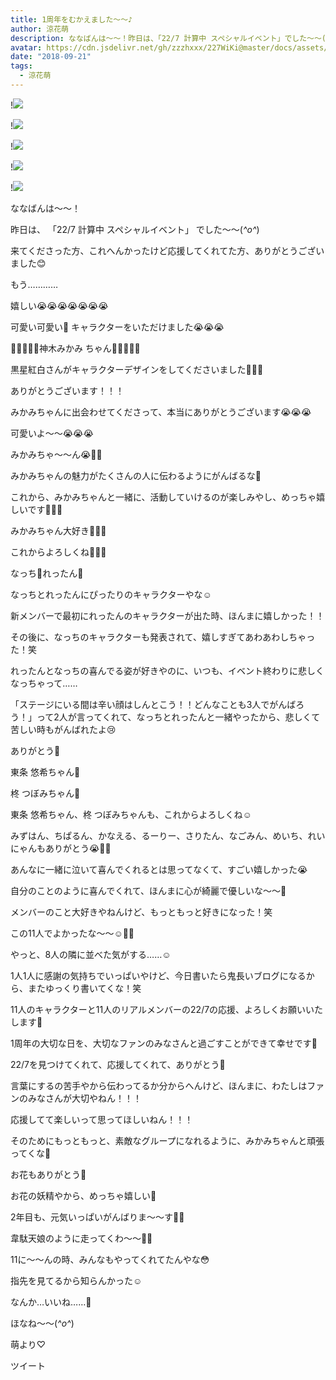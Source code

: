 ```yaml
---
title: 1周年をむかえました〜〜♪
author: 涼花萌
description: ななばんは〜〜！昨日は、「22/7 計算中 スペシャルイベント」でした〜〜(*^o^*)来てくださった方、これへんかったけど応援してくれてた方、ありがとうございました😊...
avatar: https://cdn.jsdelivr.net/gh/zzzhxxx/227WiKi@master/docs/assets/photo/avatar/moe.jpg
date: "2018-09-21"
tags:
  - 涼花萌
---
```


!![](https://cdn.jsdelivr.net/gh/zzzhxxx/227WiKi-image@master/blog-image/moe-2018-09-21_1.jpg)

!![](https://cdn.jsdelivr.net/gh/zzzhxxx/227WiKi-image@master/blog-image/moe-2018-09-21_2.jpg)

!![](https://cdn.jsdelivr.net/gh/zzzhxxx/227WiKi-image@master/blog-image/moe-2018-09-21_3.jpg)

!![](https://cdn.jsdelivr.net/gh/zzzhxxx/227WiKi-image@master/blog-image/moe-2018-09-21_4.jpg)

!![](https://cdn.jsdelivr.net/gh/zzzhxxx/227WiKi-image@master/blog-image/moe-2018-09-21_5.jpg)







ななばんは〜〜！




昨日は、
「22/7 計算中 スペシャルイベント」
でした〜〜(*^o^*)




来てくださった方、これへんかったけど応援してくれてた方、ありがとうございました😊









もう…………



嬉しい😭😭😭😭😭😭😭






可愛い可愛い💓
キャラクターをいただけました😭😭😭






💓💓💓💓💓神木みかみ ちゃん💓💓💓💓💓





黒星紅白さんがキャラクターデザインをしてくださいました💓💓💓



ありがとうございます！！！



みかみちゃんに出会わせてくださって、本当にありがとうございます😭😭😭










可愛いよ〜〜😭😭😭

みかみちゃ〜〜ん😭💓💓


みかみちゃんの魅力がたくさんの人に伝わるようにがんばるな💓




これから、みかみちゃんと一緒に、活動していけるのが楽しみやし、めっちゃ嬉しいです💓💓💓




みかみちゃん大好き💓💓💓



これからよろしくね💓💓💓









なっち💓れったん💓

なっちとれったんにぴったりのキャラクターやな☺️


新メンバーで最初にれったんのキャラクターが出た時、ほんまに嬉しかった！！


その後に、なっちのキャラクターも発表されて、嬉しすぎてあわあわしちゃった！笑





れったんとなっちの喜んでる姿が好きやのに、いつも、イベント終わりに悲しくなっちゃって……



「ステージにいる間は辛い顔はしんとこう！！どんなことも3人でがんばろう！」って2人が言ってくれて、なっちとれったんと一緒やったから、悲しくて苦しい時もがんばれたよ😢

ありがとう💓



東条 悠希ちゃん💓






柊 つぼみちゃん💓






東条 悠希ちゃん、柊 つぼみちゃんも、これからよろしくね☺️







みずはん、ちぱるん、かなえる、るーりー、さりたん、なごみん、めいち、れいにゃんもありがとう😭💓💓




あんなに一緒に泣いて喜んでくれるとは思ってなくて、すごい嬉しかった😭


自分のことのように喜んでくれて、ほんまに心が綺麗で優しいな〜〜💓



メンバーのこと大好きやねんけど、もっともっと好きになった！笑


この11人でよかったな〜〜☺️💓💓










やっと、8人の隣に並べた気がする……☺️








1人1人に感謝の気持ちでいっぱいやけど、今日書いたら鬼長いブログになるから、またゆっくり書いてくな！笑






11人のキャラクターと11人のリアルメンバーの22/7の応援、よろしくお願いいたします💓







1周年の大切な日を、大切なファンのみなさんと過ごすことができて幸せです💓



22/7を見つけてくれて、応援してくれて、ありがとう💓




言葉にするの苦手やから伝わってるか分からへんけど、ほんまに、わたしはファンのみなさんが大切やねん！！！


応援してて楽しいって思ってほしいねん！！！


そのためにもっともっと、素敵なグループになれるように、みかみちゃんと頑張ってくな💓







お花もありがとう💓





お花の妖精やから、めっちゃ嬉しい🌸






2年目も、元気いっぱいがんばりま〜〜す💪🏻


韋駄天娘のように走ってくわ〜〜🏃💨











11に〜〜んの時、みんなもやってくれてたんやな😳


指先を見てるから知らんかった☺️




なんか…いいね……💓






ほなね〜〜(*^o^*)



萌より♡


ツイート



